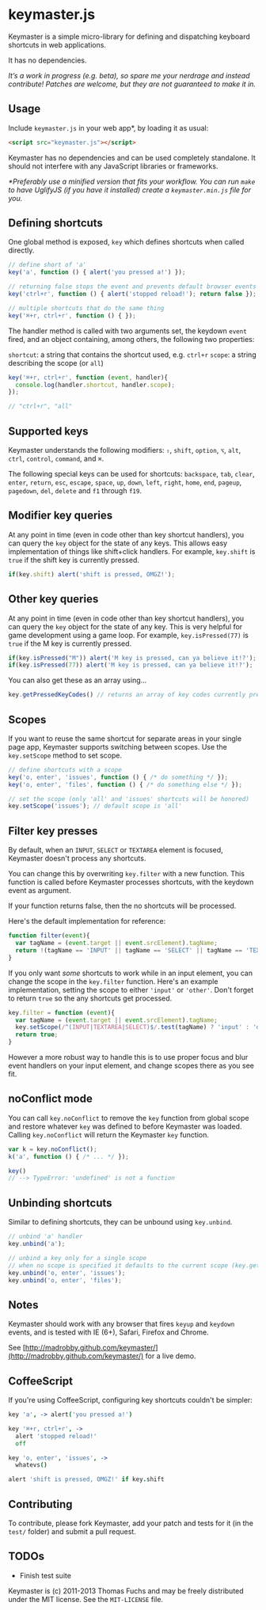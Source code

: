 # keymaster.js

Keymaster is a simple micro-library for defining and
dispatching keyboard shortcuts in web applications.

It has no dependencies.

*It’s a work in progress (e.g. beta), so spare me your nerdrage and instead
contribute! Patches are welcome, but they are not guaranteed to make
it in.*

## Usage

Include `keymaster.js` in your web app*, by loading it as usual:

```html
<script src="keymaster.js"></script>
```

Keymaster has no dependencies and can be used completely standalone.
It should not interfere with any JavaScript libraries or frameworks.

_*Preferably use a minified version that fits your workflow. You can
run `make` to have UglifyJS (if you have it installed) create a
`keymaster.min.js` file for you._

## Defining shortcuts

One global method is exposed, `key` which defines shortcuts when
called directly.

```javascript
// define short of 'a'
key('a', function () { alert('you pressed a!') });

// returning false stops the event and prevents default browser events
key('ctrl+r', function () { alert('stopped reload!'); return false });

// multiple shortcuts that do the same thing
key('⌘+r, ctrl+r', function () { });
```

The handler method is called with two arguments set, the keydown `event` fired, and
an object containing, among others, the following two properties:

`shortcut`: a string that contains the shortcut used, e.g. `ctrl+r`
`scope`: a string describing the scope (or `all`)

```javascript
key('⌘+r, ctrl+r', function (event, handler){
  console.log(handler.shortcut, handler.scope);
});

// "ctrl+r", "all"
```


## Supported keys

Keymaster understands the following modifiers:
`⇧`, `shift`, `option`, `⌥`, `alt`, `ctrl`, `control`, `command`, and `⌘`.

The following special keys can be used for shortcuts:
`backspace`, `tab`, `clear`, `enter`, `return`, `esc`, `escape`, `space`,
`up`, `down`, `left`, `right`, `home`, `end`, `pageup`, `pagedown`, `del`, `delete`
and `f1` through `f19`.


## Modifier key queries

At any point in time (even in code other than key shortcut handlers),
you can query the `key` object for the state of any keys. This
allows easy implementation of things like shift+click handlers. For example,
`key.shift` is `true` if the shift key is currently pressed.

```javascript
if(key.shift) alert('shift is pressed, OMGZ!');
```


## Other key queries

At any point in time (even in code other than key shortcut handlers),
you can query the `key` object for the state of any key. This
is very helpful for game development using a game loop. For example,
`key.isPressed(77)` is `true` if the M key is currently pressed.

```javascript
if(key.isPressed("M")) alert('M key is pressed, can ya believe it!?');
if(key.isPressed(77)) alert('M key is pressed, can ya believe it!?');
```

You can also get these as an array using...
```javascript
key.getPressedKeyCodes() // returns an array of key codes currently pressed
```


## Scopes

If you want to reuse the same shortcut for separate areas in your single page app,
Keymaster supports switching between scopes. Use the `key.setScope` method to set scope.

```javascript
// define shortcuts with a scope
key('o, enter', 'issues', function () { /* do something */ });
key('o, enter', 'files', function () { /* do something else */ });

// set the scope (only 'all' and 'issues' shortcuts will be honored)
key.setScope('issues'); // default scope is 'all'
```


## Filter key presses

By default, when an `INPUT`, `SELECT` or `TEXTAREA` element is focused, Keymaster doesn't process any shortcuts.

You can change this by overwriting `key.filter` with a new function. This function is called before
Keymaster processes shortcuts, with the keydown event as argument.

If your function returns false, then the no shortcuts will be processed.

Here's the default implementation for reference:

```javascript
function filter(event){
  var tagName = (event.target || event.srcElement).tagName;
  return !(tagName == 'INPUT' || tagName == 'SELECT' || tagName == 'TEXTAREA');
}
```

If you only want _some_ shortcuts to work while in an input element, you can change the scope in the
`key.filter` function. Here's an example implementation, setting the scope to either `'input'` or `'other'`.
Don't forget to return `true` so the any shortcuts get processed.

```javascript
key.filter = function (event){
  var tagName = (event.target || event.srcElement).tagName;
  key.setScope(/^(INPUT|TEXTAREA|SELECT)$/.test(tagName) ? 'input' : 'other');
  return true;
}
```

However a more robust way to handle this is to use proper
focus and blur event handlers on your input element, and change scopes there as you see fit.


## noConflict mode

You can call ```key.noConflict``` to remove the ```key``` function from global scope and restore whatever ```key``` was defined to before Keymaster was loaded. Calling ```key.noConflict``` will return the Keymaster ```key``` function.

```javascript
var k = key.noConflict();
k('a', function () { /* ... */ });

key()
// --> TypeError: 'undefined' is not a function
```


## Unbinding shortcuts

Similar to defining shortcuts, they can be unbound using `key.unbind`.

```javascript
// unbind 'a' handler
key.unbind('a');

// unbind a key only for a single scope
// when no scope is specified it defaults to the current scope (key.getScope())
key.unbind('o, enter', 'issues');
key.unbind('o, enter', 'files');
```


## Notes

Keymaster should work with any browser that fires `keyup` and `keydown` events,
and is tested with IE (6+), Safari, Firefox and Chrome.

See [http://madrobby.github.com/keymaster/](http://madrobby.github.com/keymaster/) for a live demo.


## CoffeeScript

If you're using CoffeeScript, configuring key shortcuts couldn't be simpler:

```coffeescript
key 'a', -> alert('you pressed a!')

key '⌘+r, ctrl+r', ->
  alert 'stopped reload!'
  off

key 'o, enter', 'issues', ->
  whatevs()

alert 'shift is pressed, OMGZ!' if key.shift
```


## Contributing

To contribute, please fork Keymaster, add your patch and tests for it (in the `test/` folder) and
submit a pull request.

## TODOs

* Finish test suite

Keymaster is (c) 2011-2013 Thomas Fuchs and may be freely distributed under the MIT license.
See the `MIT-LICENSE` file.
